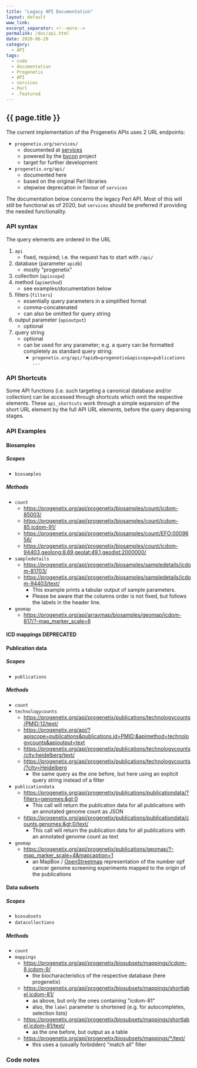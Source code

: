 ```yaml
---
title: "Legacy API Documentation"
layout: default
www_link:
excerpt_separator: <!--more-->
permalink: /doc/api.html
date: 2020-06-20
category:
  - API
tags:
  - code
  - documentation
  - Progenetix
  - API
  - services
  - Perl
  - .featured
---
```


## {{ page.title }}

The current implementation of the Progenetix APIs uses 2 URL endpoints:

* `progenetix.org/services/`
  - documented at [services](/doc/service-services.html)
  - powered by the [bycon](http://github.com/progenetix/bycon/) project
  - target for further development
* `progenetix.org/api/`
  - documented here
  - based on the original Perl libraries
  - stepwise deprecation in favour of `services`

<!--more-->

The documentation below concerns the legacy Perl API. Most of this will still
be functional as of 2020, but `services` should be preferred if providing the
needed functionality.

### API syntax

The query elements are ordered in the URL

1. `api`
    - fixed, required; i.e. the request has to start with `/api/`
2. database (parameter `apidb`)
    - mostly "progenetix"
3. collection (`apiscope`)
4. method (`apimethod`)
    - see examples/documentation below
5. filters (`filters`)
    - essentially query parameters in a simplified format
    - comma-concatenated
    - can also be omitted for query string
6. output parameter (`apioutput`)
    - optional
7. query string
    - optional
    - can be used for any parameter; e.g. a query can be formatted completely
    as standard query string:
        * `progenetix.org/api/?apidb=progenetix&apiscope=publications ...`

### API Shortcuts

Some API functions (i.e. such targeting a canonical database and/or collection)
can be accessed through shortcuts which omit the respective elements. These
`api_shortcuts` work through a simple expansion of the short URL element by
the full API URL elements, before the query deparsing stages.

### API Examples

#### Biosamples

##### Scopes

* `biosamples`

##### Methods

* `count`
    - <https://progenetix.org/api/progenetix/biosamples/count/icdom-85003/>
    - <https://progenetix.org/api/progenetix/biosamples/count/icdom-85,icdom-91/>
    - <https://progenetix.org/api/progenetix/biosamples/count/EFO:0009656/>
    - <https://progenetix.org/api/progenetix/biosamples/count/icdom-94403,geolong:8.69,geolat:49.1,geodist:2000000/>
* `sampledetails`
    - <https://progenetix.org/api/progenetix/biosamples/sampledetails/icdom-81703/>
    - <https://progenetix.org/api/progenetix/biosamples/sampledetails/icdom-94403/text/>
        * This example prints a tabular output of sample parameters.
        * Please be aware that the columns order is not fixed, but follows the
        labels in the header line.
* `geomap`
    - <https://progenetix.org/api/arraymap/biosamples/geomap/icdom-817/?-map_marker_scale=8>

#### ICD mappings **DEPRECATED**

<!--
##### Scopes

* `icdmaps`

The `icdmaps` collection reflects data from the
["ICDontologies"](https://github.com/progenetix/ICDontologies/) project which
provides mappings between ICD-O 3 Morphology & Topography codes and the NCIt
cancer core codes.

##### Methods

* `count`
* `ncitcodes`
    - <https://progenetix.org/api/progenetix/icdmaps/ncitcodes/icdom-85003,icdot-C50/>   
        * retrieving the matching NCIT code(s) from an input of comma-separated
        icdom and icdot values, as key (code) : value (label) objects
* `equivalents`
    - <https://progenetix.org/api/progenetix/icdmaps/equivalents/icdom-85,icdot-C50/>  
        * as in the example above, but by a) stemmming the query parameters and
        b) removing the `ncitcodes` format argument, the response will now be a
        list of matched data objects (inputs and equivalents)
-->

#### Publication data

##### Scopes

* `publications`

##### Methods

* `count`
* `technologycounts`
    * <https://progenetix.org/api/progenetix/publications/technologycounts/PMID:12/text/>
    * <https://progenetix.org/api/?apiscope=publications&publications.id=PMID:&apimethod=technologycounts&apioutput=text>
    * <https://progenetix.org/api/progenetix/publications/technologycounts/city:heidelberg/text/>
    * <https://progenetix.org/api/progenetix/publications/technologycounts/?city=Heidelberg>
        - the same query as the one before, but here using an explicit query string
        instead of a filter
* `publicationdata`
    * <https://progenetix.org/api/progenetix/publications/publicationdata/?filters=genomes:&gt;0>
        - This call will return the publication data for all publications with
        an annotated genome count as JSON
    * <https://progenetix.org/api/progenetix/publications/publicationdata/counts.genomes:&gt;0/text/>
        - This call will return the publication data for all publications with  an annotated genome count as text
* `geomap`
    * <https://progenetix.org/api/progenetix/publications/geomap/?-map_marker_scale=4&mapcaption=1>
        - an MapBox / [OpenStreetmap](http://openstreetmap.org) representation
        of the number opf cancer genome screening experiments mapped to the
        origin of the publications


#### Data subsets

##### Scopes

* `biosubsets`
* `datacollections`

##### Methods

* `count`
* `mappings`  
    - <https://progenetix.org/api/progenetix/biosubsets/mappings/icdom-8,icdom-9/>  
        * the biocharacteristics of the respective database (here progenetix)  
    - <https://progenetix.org/api/progenetix/biosubsets/mappings/shortlabel,icdom-81/>  
        * as above, but only the ones containing "icdom-81"  
        * also, the `label` parameter is shortened (e.g. for autocompletes, selection
        lists)  
    - <https://progenetix.org/api/progenetix/biosubsets/mappings/shortlabel,icdom-81/text/>  
        * as the one before, but output as a table  
    - <https://progenetix.org/api/progenetix/biosubsets/mappings/*/text/>  
        * this uses a (usually forbidden) "match all" filter  

### Code notes
